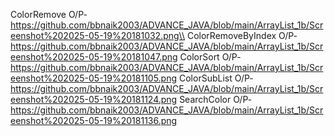ColorRemove O/P-https://github.com/bbnaik2003/ADVANCE_JAVA/blob/main/ArrayList_1b/Screenshot%202025-05-19%20181032.png\\
ColorRemoveByIndex O/P-https://github.com/bbnaik2003/ADVANCE_JAVA/blob/main/ArrayList_1b/Screenshot%202025-05-19%20181047.png
ColorSort O/P-https://github.com/bbnaik2003/ADVANCE_JAVA/blob/main/ArrayList_1b/Screenshot%202025-05-19%20181105.png
ColorSubList O/P-https://github.com/bbnaik2003/ADVANCE_JAVA/blob/main/ArrayList_1b/Screenshot%202025-05-19%20181124.png
SearchColor O/P-https://github.com/bbnaik2003/ADVANCE_JAVA/blob/main/ArrayList_1b/Screenshot%202025-05-19%20181136.png
